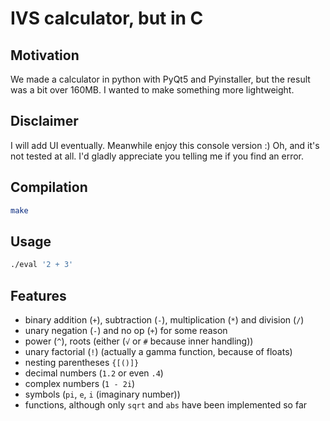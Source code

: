 # IVS calculator, but in C

## Motivation
We made a calculator in python with PyQt5 and Pyinstaller, but the result was a bit over 160MB.
I wanted to make something more lightweight.

## Disclaimer
I will add UI eventually. Meanwhile enjoy this console version :)
Oh, and it's not tested at all. I'd gladly appreciate you telling me if you find an error.

## Compilation
```sh
make
```

## Usage
```sh
./eval '2 + 3'
```

## Features
* binary addition (`+`), subtraction (`-`), multiplication (`*`) and division (`/`)
* unary negation (`-`) and no op (`+`) for some reason
* power (`^`), roots (either (`√` or `#` because inner handling))
* unary factorial (`!`) (actually a gamma function, because of floats)
* nesting parentheses `{[()]}`
* decimal numbers (`1.2` or even `.4`)
* complex numbers (`1 - 2i`)
* symbols (`pi`, `e`, `i` (imaginary number))
* functions, although only `sqrt` and `abs` have been implemented so far
